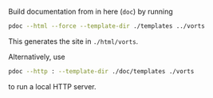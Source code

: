 
Build documentation from in here (`doc`) by running
```bash
pdoc --html --force --template-dir ./templates ../vorts
```

This generates the site in `./html/vorts`.

Alternatively, use
```bash
pdoc --http : --template-dir ./doc/templates ./vorts
```
to run a local HTTP server.
